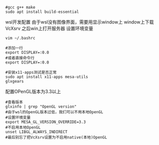 ```shell
#gcc g++ make
sudo apt install build-essential
```

wsl开发配置
由于wsl没有图像界面，需要用显示window上
window上下载VcXsrv
之后win上打开服务器
设置环境变量
```shell
vim ~/.bashrc

#添加一行
export DISPLAY=:0.0
#或者直接命令行
export DISPLAY=:0.0
```
```shell
#安装x11-apps测试是否正常
sudo apt install x11-apps mesa-utils
glxgears
```
配置OPenGL版本为3.3以上
```shell
#查看版本
glxinfo | grep "OpenGL version"
#由于wsl的OpenGL版本过低，我们可以不用本地OpenGL
#设置环境变量
export MESA_GL_VERSION_OVERRIDE=3.3 
#不启用本地OpenGL
unset LIBGL_ALWAYS_INDIRECT
#最后别忘了把VcXsrv设置为不启用native(本地)OpenGL
```